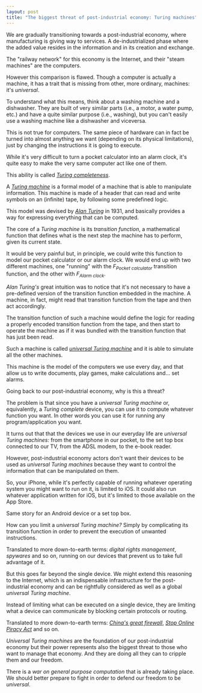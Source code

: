 ```yaml
---
layout: post
title: "The biggest threat of post-industrial economy: Turing machines"
---
```


We are gradually transitioning towards a post-industrial economy, where manufacturing is giving way to services. A de-industrialized phase where the added value resides in the information and in its creation and exchange.

The "railway network" for this economy is the Internet, and their "steam machines" are the computers.

However this comparison is flawed. Though a computer is actually a machine, it has a trait that is missing from other, more ordinary, machines: it's *universal*.

To understand what this means, think about a washing machine and a dishwasher. They are built of very similar parts (i.e., a motor, a water pump, etc.) and have a quite similar purpose (i.e., washing), but you can't easily use a washing machine like a dishwasher and viceversa. 

This is not true for computers. The same piece of hardware can in fact be turned into almost anything we want (depending on its physical limitations), just by changing the instructions it is going to execute.

While it's very difficult to turn a pocket calculator into an alarm clock, it's quite easy to make the very same computer act like one of them.

This ability is called *[Turing completeness](http://en.wikipedia.org/wiki/Turing_completeness)*. 

A *[Turing machine](http://en.wikipedia.org/wiki/Turing_machine)* is a formal model of a machine that is able to manipulate information. This machine is made of a header that can read and write symbols on an (infinite) tape, by following some predefined logic.

This model was devised by *[Alan Turing](http://en.wikipedia.org/wiki/Alan_Turing)* in 1931, and basically provides a way for expressing everything that can be computed.

The core of a *Turing machine* is its *transition function*, a mathematical function that defines what is the next step the machine has to perform, given its current state.

It would be very painful but, in principle, we could write this function to model our pocket calculator or our alarm clock. We would end up with two different machines, one "running" with the *F<sub>Pocket calculator</sub>* transition function, and the other with *F<sub>Alarm clock</sub>*.

*Alan Turing's* great intuition was to notice that it's not necessary to have a pre-defined version of the transition function embedded in the machine. A machine, in fact, might read that transition function from the tape and then act accordingly.

The transition function of such a machine would define the logic for reading a properly encoded transition function from the tape, and then start to operate the machine as if it was bundled with the transition function that has just been read.

Such a machine is called *[universal Turing machine](http://en.wikipedia.org/wiki/Universal_Turing_machine)* and it is able to simulate all the other machines. 

This machine is the model of the computers we use every day, and that allow us to write documents, play games, make calculations and... set alarms.

Going back to our post-industrial economy, why is this a threat?

The problem is that since you have a *universal Turing machine* or, equivalently, a *Turing complete* device, you can use it to compute whatever function you want. In other words you can use it for running any program/application you want.

It turns out that that the devices we use in our everyday life are *universal Turing machines:* from the smartphone in our pocket, to the set top box connected to our TV, from the ADSL modem, to the e-book reader. 

However, post-industrial economy actors don't want their devices to be used as *universal Turing machines* because they want to control the information that can be manipulated on them.

So, your iPhone, while it's perfectly capable of running whatever operating system you might want to run on it, is limited to iOS. It could also run whatever application written for iOS, but it's limited to those available on the App Store.

Same story for an Android device or a set top box.

How can you limit a *universal Turing machine?* Simply by complicating its transition function in order to prevent the execution of unwanted instructions.

Translated to more down-to-earth terms: *digital rights management*, *spywares* and so on, running on our devices that prevent us to take full advantage of it.

But this goes far beyond the single device. We might extend this reasoning to the Internet, which is an indispensable infrastructure for the post-industrial economy and can be rightfully considered as well as a global *universal Turing machine*.

Instead of limiting what can be executed on a single device, they are limiting what a device can communicate by blocking certain protocols or routing.

Translated to more down-to-earth terms: *[China's great firewall](http://it.wikipedia.org/wiki/Great_Firewall)*, *[Stop Online Piracy Act](http://en.wikipedia.org/wiki/Stop_Online_Piracy_Act)* and so on.

*Universal Turing machines* are the foundation of our post-industrial economy but their power represents also the biggest threat to those who want to manage that economy. And they are doing all they can to cripple them and our freedom.

There is a *war on general purpose computation* that is already taking place. We should better prepare to fight in order to defend our freedom to be *universal*.

<object width="560" height="315">
<param name="movie" value="http://www.youtube.com/v/HUEvRyemKSg?version=3&amp;hl=en_US"></param>
<param name="allowFullScreen" value="true"></param>
<param name="allowscriptaccess" value="always"></param>
<embed src="http://www.youtube.com/v/HUEvRyemKSg?version=3&amp;hl=en_US" type="application/x-shockwave-flash" width="560" height="315" allowscriptaccess="always" allowfullscreen="true"></embed>
</object>

